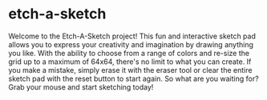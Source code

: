 # etch-a-sketch
Welcome to the Etch-A-Sketch project! This fun and interactive sketch pad allows you to express your creativity and imagination by drawing anything you like. With the ability to choose from a range of colors and re-size the grid up to a maximum of 64x64, there's no limit to what you can create. If you make a mistake, simply erase it with the eraser tool or clear the entire sketch pad with the reset button to start again. So what are you waiting for? Grab your mouse and start sketching today!
